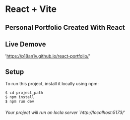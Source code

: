 # React + Vite
## Personal Portfolio Created With React 
## Live Demove 
'https://p18an1v.github.io/react-portfolio/'

## Setup
To run this project, install it locally using npm:
```
$ cd project_path
$ npm install
$ npm run dev
```
###### Your project will run on locla server `http://localhost:5173/'
